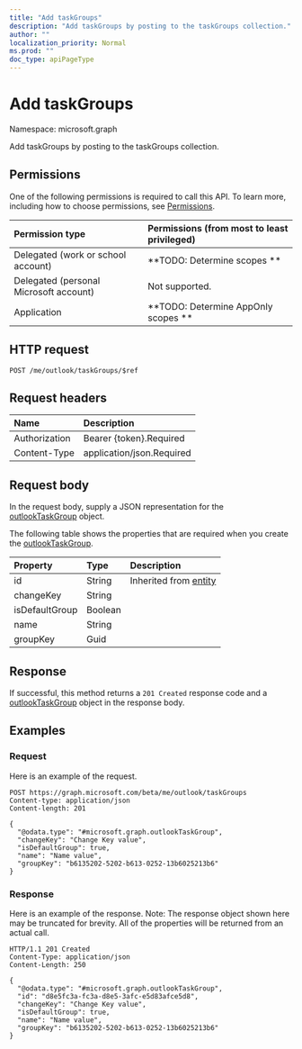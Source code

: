```yaml
---
title: "Add taskGroups"
description: "Add taskGroups by posting to the taskGroups collection."
author: ""
localization_priority: Normal
ms.prod: ""
doc_type: apiPageType
---
```


# Add taskGroups

Namespace: microsoft.graph

Add taskGroups by posting to the taskGroups collection.

## Permissions
One of the following permissions is required to call this API. To learn more, including how to choose permissions, see [Permissions](/concepts/permissions-reference.md).

|Permission type|Permissions (from most to least privileged)|
|:---|:---|
|Delegated (work or school account)|**TODO: Determine scopes **|
|Delegated (personal Microsoft account)|Not supported.|
|Application|**TODO: Determine AppOnly scopes **|

## HTTP request
<!-- {
  "blockType": "ignored"
}
-->
``` http
POST /me/outlook/taskGroups/$ref
```

## Request headers
|Name|Description|
|:---|:---|
|Authorization|Bearer {token}.Required|
|Content-Type|application/json.Required|

## Request body
In the request body, supply a JSON representation for the [outlookTaskGroup](../resources/outlooktaskgroup.md) object.

The following table shows the properties that are required when you create the [outlookTaskGroup](../resources/outlooktaskgroup.md).

|Property|Type|Description|
|:---|:---|:---|
|id|String| Inherited from [entity](../resources/entity.md)|
|changeKey|String||
|isDefaultGroup|Boolean||
|name|String||
|groupKey|Guid||



## Response
If successful, this method returns a `201 Created` response code and a [outlookTaskGroup](../resources/outlooktaskgroup.md) object in the response body.

## Examples

### Request
Here is an example of the request.
<!-- {
  "blockType": "request",
  "name": "create_outlooktaskgroup_from_"
}
-->
``` http
POST https://graph.microsoft.com/beta/me/outlook/taskGroups
Content-type: application/json
Content-length: 201

{
  "@odata.type": "#microsoft.graph.outlookTaskGroup",
  "changeKey": "Change Key value",
  "isDefaultGroup": true,
  "name": "Name value",
  "groupKey": "b6135202-5202-b613-0252-13b6025213b6"
}
```

### Response
Here is an example of the response. Note: The response object shown here may be truncated for brevity. All of the properties will be returned from an actual call.
<!-- {
  "blockType": "response",
  "truncated": true,
  "@odata.type": "microsoft.graph.outlooktaskgroup"
}
-->
``` http
HTTP/1.1 201 Created
Content-Type: application/json
Content-Length: 250

{
  "@odata.type": "#microsoft.graph.outlookTaskGroup",
  "id": "d8e5fc3a-fc3a-d8e5-3afc-e5d83afce5d8",
  "changeKey": "Change Key value",
  "isDefaultGroup": true,
  "name": "Name value",
  "groupKey": "b6135202-5202-b613-0252-13b6025213b6"
}
```

